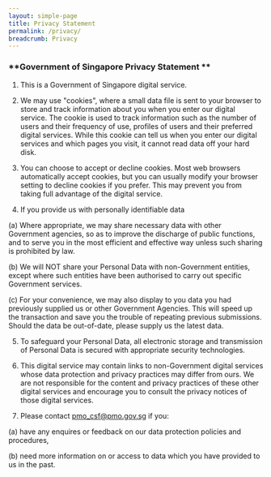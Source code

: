 ```yaml
---
layout: simple-page
title: Privacy Statement
permalink: /privacy/
breadcrumb: Privacy
---
```


### **Government of Singapore Privacy Statement **

1. This is a Government of Singapore digital service.

2. We may use "cookies", where a small data file is sent to your browser to store and track information about you when you enter our digital service. The cookie is used to track information such as the number of users and their frequency of use, profiles of users and their preferred digital services. While this cookie can tell us when you enter our digital services and which pages you visit, it cannot read data off your hard disk.

3. You can choose to accept or decline cookies. Most web browsers automatically accept cookies, but you can usually modify your browser setting to decline cookies if you prefer. This may prevent you from taking full advantage of the digital service.

4. If you provide us with personally identifiable data

(a)  Where appropriate, we may share necessary data with other Government agencies, so as to improve the discharge of public functions, and to serve you in the most efficient and effective way unless such sharing is prohibited by law.

(b)  We will NOT share your Personal Data with non-Government entities, except where such entities have been authorised to carry out specific Government services.

(c)  For your convenience, we may also display to you data you had previously supplied us or other Government Agencies.  This will speed up the transaction and save you the trouble of repeating previous submissions. Should the data be out-of-date, please supply us the latest data.

5. To safeguard your Personal Data, all electronic storage and transmission of Personal Data is secured with appropriate security technologies.

6. This digital service may contain links to non-Government digital services whose data protection and privacy practices may differ from ours.  We are not responsible for the content and privacy practices of these other digital services and encourage you to consult the privacy notices of those digital services.

7. Please contact [pmo_csf@pmo.gov.sg](mailto:pmo_csf@pmo.gov.sg) if you:

(a) have any enquires or feedback on our data protection policies and procedures,

(b) need more information on or access to data which you have provided to us in the past.
